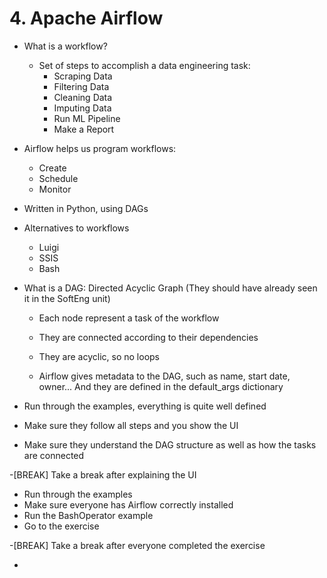 # 4. Apache Airflow

- What is a workflow?
    - Set of steps to accomplish a data engineering task:
        - Scraping Data
        - Filtering Data
        - Cleaning Data
        - Imputing Data
        - Run ML Pipeline
        - Make a Report

- Airflow helps us program workflows:
    - Create
    - Schedule
    - Monitor
- Written in Python, using DAGs

- Alternatives to workflows
    - Luigi
    - SSIS
    - Bash

- What is a DAG: Directed Acyclic Graph (They should have already seen it in the SoftEng unit)
    - Each node represent a task of the workflow
    - They are connected according to their dependencies
    - They are acyclic, so no loops
    
    - Airflow gives metadata to the DAG, such as name, start date, owner... And they are defined in the default_args dictionary

- Run through the examples, everything is quite well defined
- Make sure they follow all steps and you show the UI
- Make sure they understand the DAG structure as well as how the tasks are connected

-[BREAK] Take a break after explaining the UI

- Run through the examples
- Make sure everyone has Airflow correctly installed
- Run the BashOperator example
- Go to the exercise

-[BREAK] Take a break after everyone completed the exercise

- 